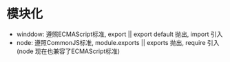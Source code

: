 # 模块化
- winddow: 遵照ECMAScript标准, export || export default  抛出, import 引入
- node: 遵照CommonJS标准, module.exports || exports 抛出, require 引入
(node 现在也兼容了ECMAScript标准)